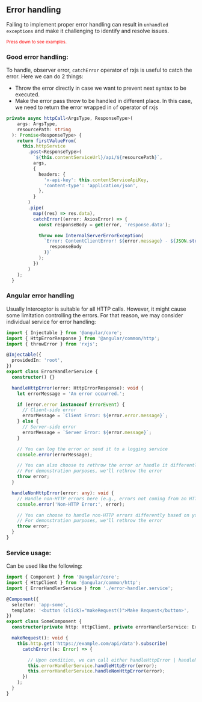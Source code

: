 ## Error handling

Failing to implement proper error handling can result in `unhandled exceptions` and make it challenging to identify and resolve issues.

<small style="color: red">Press down to see examples.</small>



### Good error handling:

To handle, observer error, `catchError` operator of rxjs is useful to catch the error. Here we can do 2 things:

- Throw the error directly in case we want to prevent next syntax to be executed.
- Make the error pass throw to be handled in different place. In this case, we need to return the error wrapped in `of` operator of rxjs

```ts [1-30|19-27]
private async httpCall<ArgsType, ResponseType>(
    args: ArgsType,
    resourcePath: string
  ): Promise<ResponseType> {
    return firstValueFrom(
      this.httpService
        .post<ResponseType>(
          `${this.contentServiceUrl}/api/${resourcePath}`,
          args,
          {
            headers: {
              'x-api-key': this.contentServiceApiKey,
              'content-type': 'application/json',
            },
          }
        )
        .pipe(
          map((res) => res.data),
          catchError((error: AxiosError) => {
            const responseBody = get(error, 'response.data');

            throw new InternalServerErrorException(
              `Error: ContentClientError! ${error.message} - ${JSON.stringify(
                responseBody
              )}`
            );
          })
        )
    );
  }
```



### Angular error handling

Usually Interceptor is suitable for all HTTP calls. However, it might cause some limitation controlling the errors. For that reason, we may consider individual service for error handling:


```ts
import { Injectable } from '@angular/core';
import { HttpErrorResponse } from '@angular/common/http';
import { throwError } from 'rxjs';

@Injectable({
  providedIn: 'root',
})
export class ErrorHandlerService {
  constructor() {}

  handleHttpError(error: HttpErrorResponse): void {
    let errorMessage = 'An error occurred.';

    if (error.error instanceof ErrorEvent) {
      // Client-side error
      errorMessage = `Client Error: ${error.error.message}`;
    } else {
      // Server-side error
      errorMessage = `Server Error: ${error.message}`;
    }

    // You can log the error or send it to a logging service
    console.error(errorMessage);

    // You can also choose to rethrow the error or handle it differently based on your requirements
    // For demonstration purposes, we'll rethrow the error
    throw error;
  }

  handleNonHttpError(error: any): void {
    // Handle non-HTTP errors here (e.g., errors not coming from an HTTP request)
    console.error('Non-HTTP Error:', error);

    // You can choose to handle non-HTTP errors differently based on your requirements
    // For demonstration purposes, we'll rethrow the error
    throw error;
  }
}
```



### Service usage:

Can be used like the following:

```ts [17-18]
import { Component } from '@angular/core';
import { HttpClient } from '@angular/common/http';
import { ErrorHandlerService } from './error-handler.service';

@Component({
  selector: 'app-some',
  template: '<button (click)="makeRequest()">Make Request</button>',
})
export class SomeComponent {
  constructor(private http: HttpClient, private errorHandlerService: ErrorHandlerService) {}

  makeRequest(): void {
    this.http.get('https://example.com/api/data').subscribe(
      catchError((e: Error) => {

        // Upon condition, we can call either handleHttpError | handleNonHttpError
        this.errorHandlerService.handleHttpError(error);
        this.errorHandlerService.handleNonHttpError(error);
      })
    );
  }
}
```